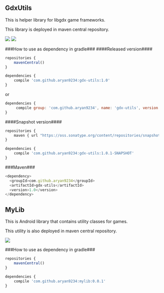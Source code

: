 ## GdxUtils ##

This is helper library for libgdx game frameworks.

This library is deployed in maven central repository.

[![](https://img.shields.io/badge/maven--central-1.0-blue.svg)](https://repo1.maven.org/maven2/com/github/aryan9234/gdx-utils/1.0/gdx-utils-1.0.jar)
[![](https://img.shields.io/badge/snapshot-1.0.1-orange.svg)](https://oss.sonatype.org/content/repositories/snapshots/com/github/aryan9234/gdx-utils/1.0.1-SNAPSHOT/gdx-utils-1.0.1-20160724.190533-1.jar)

###How to use as dependency in gradle###
####Released version####
```javascript
repositories {
    mavenCentral()
}
```
```javascript
dependencies {
    compile 'com.github.aryan9234:gdx-utils:1.0'
}
```
or
```javascript
dependencies {
     compile group: 'com.github.aryan9234', name: 'gdx-utils', version: '1.0'
}
```    

####Snapshot version####
```javascript
repositories {
    maven { url "https://oss.sonatype.org/content/repositories/snapshots/" }
}
```
```javascript
dependencies {
    compile 'com.github.aryan9234:gdx-utils:1.0.1-SNAPSHOT'
}
```

###Maven###
```javascript
<dependency>
  <groupId>com.github.aryan9234</groupId>
  <artifactId>gdx-utils</artifactId>
  <version>1.0</version>
</dependency>
```

## MyLib ##

This is Android library that contains utility classes for games.

This utility is also deployed in maven central repository.

[![](https://img.shields.io/badge/maven--central-0.0.1-blue.svg)](https://oss.sonatype.org/content/repositories/releases/com/github/aryan9234/tools/1.1/tools-1.1.jar)

###How to use as dependency in gradle###
```javascript
repositories {
    mavenCentral()
}
```
```javascript
dependencies {
    compile 'com.github.aryan9234:mylib:0.0.1'
}
```
